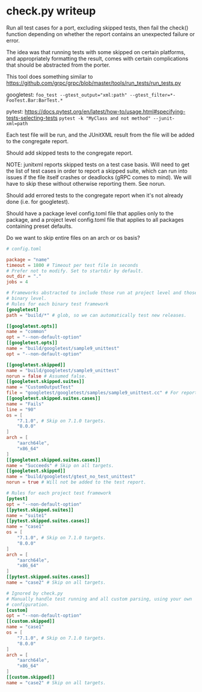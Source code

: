 # check.py writeup

Run all test cases for a port, excluding skipped tests, then fail the check()
function depending on whether the report contains an unexpected failure or
error.

The idea was that running tests with some skipped on certain platforms, and
appropriately formatting the result, comes with certain complications that
should be abstracted from the porter.

This tool does something similar to
https://github.com/grpc/grpc/blob/master/tools/run_tests/run_tests.py

googletest:
`foo_test --gtest_output="xml:path" --gtest_filter=*-FooTest.Bar:BarTest.*`

pytest:
https://docs.pytest.org/en/latest/how-to/usage.html#specifying-tests-selecting-tests
`pytest -k "MyClass and not method" --junit-xml=path`

Each test file will be run, and the JUnitXML result from the file will be added
to the congregate report.

Should add skipped tests to the congregate report.

NOTE: junitxml reports skipped tests on a test case basis. Will need to get the
list of test cases in order to report a skipped suite, which can run into issues
if the file itself crashes or deadlocks (gRPC comes to mind). We will have to
skip these without otherwise reporting them. See norun.

Should add errored tests to the congregate report when it's not already done
(i.e. for googletest).

Should have a package level config.toml file that applies only to the package,
and a project level config.toml file that applies to all packages containing
preset defaults.

Do we want to skip entire files on an arch or os basis?
```toml
# config.toml

package = "name"
timeout = 1800 # Timeout per test file in seconds
# Prefer not to modify. Set to startdir by default.
out_dir = "."
jobs = 4

# Frameworks abstracted to include those run at project level and those run at
# binary level.
# Rules for each binary test framework
[googletest]
path = "build/*" # glob, so we can automatically test new releases.

[[googletest.opts]]
name = "common"
opt = "--non-default-option"
[[googletest.opts]]
name = "build/googletest/sample9_unittest"
opt = "--non-default-option"

[[googletest.skipped]]
name = "build/googletest/sample9_unittest"
norun = false # Assumed false.
[[googletest.skipped.suites]]
name = "CustomOutputTest"
file = "googletest/googletest/samples/sample9_unittest.cc" # For reporting in junitxml.
[[googletest.skipped.suites.cases]]
name = "Fails"
line = "90"
os = [
    "7.1.0", # Skip on 7.1.0 targets.
    "8.0.0"
]
arch = [
    "aarch64le",
    "x86_64"
]
[[googletest.skipped.suites.cases]]
name = "Succeeds" # Skip on all targets.
[[googletest.skipped]]
name = "build/googletest/gtest_no_test_unittest"
norun = true # Will not be added to the test report.

# Rules for each project test framework
[pytest]
opt = "--non-default-option"
[[pytest.skipped.suites]]
name = "suite1"
[[pytest.skipped.suites.cases]]
name = "case1"
os = [
    "7.1.0", # Skip on 7.1.0 targets.
    "8.0.0"
]
arch = [
    "aarch64le",
    "x86_64"
]
[[pytest.skipped.suites.cases]]
name = "case2" # Skip on all targets.

# Ignored by check.py
# Manually handle test running and all custom parsing, using your own
# configuration.
[custom]
opt = "--non-default-option"
[[custom.skipped]]
name = "case1"
os = [
    "7.1.0", # Skip on 7.1.0 targets.
    "8.0.0"
]
arch = [
    "aarch64le",
    "x86_64"
]
[[custom.skipped]]
name = "case2" # Skip on all targets.
```

